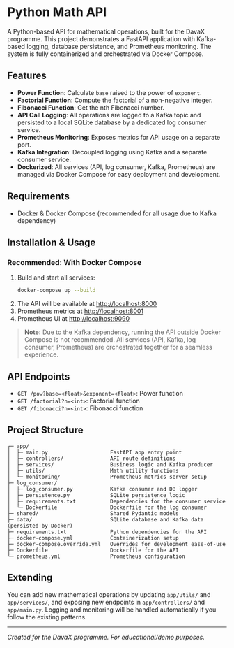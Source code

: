 # Python Math API

A Python-based API for mathematical operations, built for the DavaX programme. This project demonstrates a FastAPI application with Kafka-based logging, database persistence, and Prometheus monitoring. The system is fully containerized and orchestrated via Docker Compose.

## Features
- **Power Function**: Calculate `base` raised to the power of `exponent`.
- **Factorial Function**: Compute the factorial of a non-negative integer.
- **Fibonacci Function**: Get the nth Fibonacci number.
- **API Call Logging**: All operations are logged to a Kafka topic and persisted to a local SQLite database by a dedicated log consumer service.
- **Prometheus Monitoring**: Exposes metrics for API usage on a separate port.
- **Kafka Integration**: Decoupled logging using Kafka and a separate consumer service.
- **Dockerized**: All services (API, log consumer, Kafka, Prometheus) are managed via Docker Compose for easy deployment and development.

## Requirements
- Docker & Docker Compose (recommended for all usage due to Kafka dependency)

## Installation & Usage

### Recommended: With Docker Compose
1. Build and start all services:
   ```bash
   docker-compose up --build
   ```
2. The API will be available at [http://localhost:8000](http://localhost:8000)
3. Prometheus metrics at [http://localhost:8001](http://localhost:8001)
4. Prometheus UI at [http://localhost:9090](http://localhost:9090)

> **Note:** Due to the Kafka dependency, running the API outside Docker Compose is not recommended. All services (API, Kafka, log consumer, Prometheus) are orchestrated together for a seamless experience.

## API Endpoints
- `GET /pow?base=<float>&exponent=<float>`: Power function
- `GET /factorial?n=<int>`: Factorial function
- `GET /fibonacci?n=<int>`: Fibonacci function

## Project Structure
```
┌─ app/
│  ├─ main.py                    FastAPI app entry point
│  ├─ controllers/               API route definitions
│  ├─ services/                  Business logic and Kafka producer
│  ├─ utils/                     Math utility functions
│  └─ monitoring/                Prometheus metrics server setup
├─ log_consumer/
│  ├─ log_consumer.py            Kafka consumer and DB logger
│  ├─ persistence.py             SQLite persistence logic
│  ├─ requirements.txt           Dependencies for the consumer service
│  └─ Dockerfile                 Dockerfile for the log consumer
├─ shared/                       Shared Pydantic models
├─ data/                         SQLite database and Kafka data (persisted by Docker)
├─ requirements.txt              Python dependencies for the API
├─ docker-compose.yml            Containerization setup
├─ docker-compose.override.yml   Overrides for development ease-of-use
├─ Dockerfile                    Dockerfile for the API
└─ prometheus.yml                Prometheus configuration
```

## Extending
You can add new mathematical operations by updating `app/utils/` and `app/services/`, and exposing new endpoints in `app/controllers/` and `app/main.py`. Logging and monitoring will be handled automatically if you follow the existing patterns.

---

*Created for the DavaX programme. For educational/demo purposes.*

